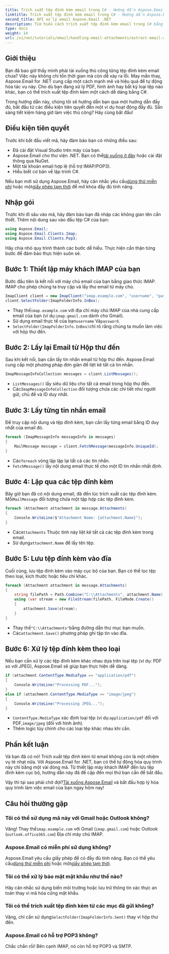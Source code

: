 ```yaml
---
title: Trích xuất tệp đính kèm email trong C# - Hướng dẫn Aspose.Email
linktitle: Trích xuất tệp đính kèm email trong C# - Hướng dẫn Aspose.Email
second_title: API xử lý email Aspose.Email .NET
description: Tìm hiểu cách trích xuất tệp đính kèm email trong C# bằng Aspose.Email cho .NET. Hướng dẫn từng bước với các ví dụ cho PDF, hình ảnh và nhiều nội dung khác.
type: docs
weight: 14
url: /vi/net/tutorials/email/handling-email-attachments/extract-email-attachments-in-csharp/
---
```

## Giới thiệu

Bạn đã bao giờ thấy mình phải tải xuống thủ công từng tệp đính kèm email chưa? Việc này không chỉ tốn thời gian mà còn dễ xảy ra lỗi. May mắn thay, Aspose.Email for .NET cung cấp một cách mạnh mẽ và hiệu quả để tự động hóa tác vụ này. Cho dù bạn đang xử lý PDF, hình ảnh hay bất kỳ loại tệp nào khác, bạn có thể trích xuất tệp đính kèm một cách dễ dàng bằng C#.

Trong hướng dẫn này, chúng tôi sẽ hướng dẫn bạn qua một hướng dẫn đầy đủ, bắt đầu từ các điều kiện tiên quyết đến một ví dụ hoạt động đầy đủ. Sẵn sàng tiết kiệm hàng giờ làm việc thủ công? Hãy cùng bắt đầu!

## Điều kiện tiên quyết

Trước khi bắt đầu viết mã, hãy đảm bảo bạn có những điều sau:

- Đã cài đặt Visual Studio trên máy của bạn.
-  Aspose.Email cho thư viện .NET. Bạn có thể[tải xuống ở đây](https://releases.aspose.com/email/net/) hoặc cài đặt thông qua NuGet.
- Một tài khoản email hợp lệ (hỗ trợ IMAP/POP3).
- Hiểu biết cơ bản về lập trình C#.

 Nếu bạn mới sử dụng Aspose.Email, hãy cân nhắc yêu cầu[dùng thử miễn phí](https://releases.aspose.com/) hoặc một[giấy phép tạm thời](https://purchase.aspose.com/temporary-license/) để mở khóa đầy đủ tính năng.

## Nhập gói

Trước khi đi sâu vào mã, hãy đảm bảo bạn đã nhập các không gian tên cần thiết. Thêm nội dung sau vào đầu tệp C# của bạn:

```csharp
using Aspose.Email;
using Aspose.Email.Clients.Imap;
using Aspose.Email.Clients.Pop3;
```

Hãy chia nhỏ quy trình thành các bước dễ hiểu. Thực hiện cẩn thận từng bước để đảm bảo thực hiện suôn sẻ.


## Bước 1: Thiết lập máy khách IMAP của bạn

Bước đầu tiên là kết nối với máy chủ email của bạn bằng giao thức IMAP. IMAP cho phép chúng ta truy cập và lấy thư email từ máy chủ.

```csharp
ImapClient client = new ImapClient("imap.example.com", "username", "password");
client.SelectFolder(ImapFolderInfo.InBox);
```

-  Thay thế`imap.example.com` với địa chỉ máy chủ IMAP của nhà cung cấp email của bạn (ví dụ:`imap.gmail.com` dành cho Gmail).
-  Sử dụng email thực tế của bạn`username` Và`password`.
- `SelectFolder(ImapFolderInfo.InBox)`chỉ rõ rằng chúng ta muốn làm việc với hộp thư đến.


## Bước 2: Lấy lại Email từ Hộp thư đến

Sau khi kết nối, bạn cần lấy tin nhắn email từ hộp thư đến. Aspose.Email cung cấp một phương pháp đơn giản để liệt kê tất cả tin nhắn.

```csharp
ImapMessageInfoCollection messages = client.ListMessages();
```

- `ListMessages()` lấy siêu dữ liệu cho tất cả email trong hộp thư đến.
-  Các`ImapMessageInfoCollection` đối tượng chứa các chi tiết như người gửi, chủ đề và ID duy nhất.


## Bước 3: Lấy từng tin nhắn email

Để truy cập nội dung và tệp đính kèm, bạn cần lấy từng email bằng ID duy nhất của email đó.


```csharp
foreach (ImapMessageInfo messageInfo in messages)
{
    MailMessage message = client.FetchMessage(messageInfo.UniqueId);
}
```

-  Các`foreach` vòng lặp lặp lại tất cả các tin nhắn.
- `FetchMessage()` lấy nội dung email thực tế cho một ID tin nhắn nhất định.


## Bước 4: Lặp qua các tệp đính kèm

 Bây giờ bạn đã có nội dung email, đã đến lúc trích xuất các tệp đính kèm. Mỗi`MailMessage` đối tượng chứa một tập hợp các tệp đính kèm.

```csharp
foreach (Attachment attachment in message.Attachments)
{
    Console.WriteLine($"Attachment Name: {attachment.Name}");
}
```

-  Các`Attachments` Thuộc tính này liệt kê tất cả các tệp đính kèm trong email.
-  Sử dụng`attachment.Name` để lấy tên tệp.


## Bước 5: Lưu tệp đính kèm vào đĩa

Cuối cùng, lưu tệp đính kèm vào máy cục bộ của bạn. Bạn có thể lọc tệp theo loại, kích thước hoặc tiêu chí khác.

```csharp
foreach (Attachment attachment in message.Attachments)
{
    string filePath = Path.Combine("C:\\Attachments", attachment.Name);
    using (var stream = new FileStream(filePath, FileMode.Create))
    {
        attachment.Save(stream);
    }
}
```

-  Thay thế`"C:\\Attachments"`bằng đường dẫn thư mục bạn muốn.
-  Các`attachment.Save()` phương pháp ghi tập tin vào đĩa.


## Bước 6: Xử lý tệp đính kèm theo loại

Nếu bạn cần xử lý các tệp đính kèm khác nhau dựa trên loại tệp (ví dụ: PDF so với JPEG), Aspose.Email sẽ giúp bạn thực hiện dễ dàng.

```csharp
if (attachment.ContentType.MediaType == "application/pdf")
{
    Console.WriteLine("Processing PDF...");
}
else if (attachment.ContentType.MediaType == "image/jpeg")
{
    Console.WriteLine("Processing JPEG...");
}
```

- `ContentType.MediaType` xác định loại tệp (ví dụ:`application/pdf` đối với PDF,`image/jpeg` (đối với hình ảnh).
- Thêm logic tùy chỉnh cho các loại tệp khác nhau khi cần.


## Phần kết luận

Và bạn đã có nó! Trích xuất tệp đính kèm từ email không còn là một nhiệm vụ tẻ nhạt nữa. Với Aspose.Email for .NET, bạn có thể tự động hóa quy trình này chỉ bằng một vài dòng mã. Từ thiết lập máy khách IMAP đến lưu tệp đính kèm cục bộ, hướng dẫn này đã đề cập đến mọi thứ bạn cần để bắt đầu. 

 Vậy thì tại sao phải chờ đợi?[Tải xuống Aspose.Email](https://releases.aspose.com/email/net/) và bắt đầu hợp lý hóa quy trình làm việc email của bạn ngay hôm nay!


## Câu hỏi thường gặp

### Tôi có thể sử dụng mã này với Gmail hoặc Outlook không?
 Vâng! Thay thế`imap.example.com` với Gmail (`imap.gmail.com`) hoặc Outlook (`outlook.office365.com`) Địa chỉ máy chủ IMAP.

### Aspose.Email có miễn phí sử dụng không?
 Aspose.Email yêu cầu giấy phép để có đầy đủ tính năng. Bạn có thể yêu cầu[dùng thử miễn phí](https://releases.aspose.com/) hoặc một[giấy phép tạm thời](https://purchase.aspose.com/temporary-license/).

### Tôi có thể xử lý bảo mật mật khẩu như thế nào?
Hãy cân nhắc sử dụng biến môi trường hoặc lưu trữ thông tin xác thực an toàn thay vì mã hóa cứng mật khẩu.

### Tôi có thể trích xuất tệp đính kèm từ các mục đã gửi không?
 Vâng, chỉ cần sử dụng`SelectFolder(ImapFolderInfo.Sent)` thay vì hộp thư đến.

### Aspose.Email có hỗ trợ POP3 không?
Chắc chắn rồi! Bên cạnh IMAP, nó còn hỗ trợ POP3 và SMTP.